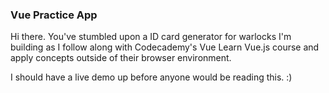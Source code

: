 ### Vue Practice App
Hi there. You've stumbled upon a ID card generator for warlocks I'm building as I follow along with Codecademy's Vue Learn Vue.js course and apply concepts outside of their browser environment.

I should have a live demo up before anyone would be reading this. :)